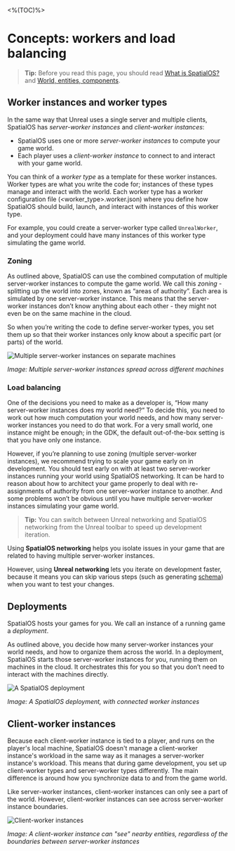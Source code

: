 <%(TOC)%>
# Concepts: workers and load balancing

> **Tip:** Before you read this page, you should read [What is SpatialOS?]({{urlRoot}}/content/spatialos-concepts/what-is-spatialos) and [World, entities, components]({{urlRoot}}/content/spatialos-concepts/world-entities-components).

## Worker instances and worker types

In the same way that Unreal uses a single server and multiple clients, SpatialOS has _server-worker instances_ and _client-worker instances_:

* SpatialOS uses one or more _server-worker instances_ to compute your game world.
* Each player uses a _client-worker instance_ to connect to and interact with your game world.

You can think of a _worker type_ as a template for these worker instances. Worker types are what you write the code for; instances of these types manage and interact with the world. Each worker type has a worker configuration file (<worker_type>.worker.json) where you define how SpatialOS should build, launch, and interact with instances of this worker type.

For example, you could create a server-worker type called `UnrealWorker`, and your deployment could have many instances of this worker type simulating the game world.

### Zoning

As outlined above, SpatialOS can use the combined computation of multiple server-worker instances to compute the game world. We call this _zoning_ - splitting up the world into zones, known as “areas of authority”. Each area is simulated by one server-worker instance. This means that the server-worker instances don’t know anything about each other - they might not even be on the same machine in the cloud. 

So when you’re writing the code to define server-worker types, you set them up so that their worker instances only know about a specific part (or parts) of the world.

![Multiple server-worker instances on separate machines]({{assetRoot}}assets/screen-grabs/workers-machines.png)

_Image: Multiple server-worker instances spread across different machines_

### Load balancing

One of the decisions you need to make as a developer is, “How many server-worker instances does my world need?” To decide this, you need to work out how much computation your world needs, and how many server-worker instances you need to do that work. For a very small world, one instance might be enough; in the GDK, the default out-of-the-box setting is that you have only one instance. 

However, if you’re planning to use zoning (multiple server-worker instances), we recommend trying to scale your game early on in development. You should test early on with at least two server-worker instances running your world using SpatialOS networking. It can be hard to reason about how to architect your game properly to deal with re-assignments of authority from one server-worker instance to another. And some problems won’t be obvious until you have multiple server-worker instances simulating your game world.

> **Tip:** You can switch between Unreal networking and SpatialOS networking from the Unreal toolbar to speed up development iteration.

Using **SpatialOS networking** helps you isolate issues in your game that are related to having multiple server-worker instances.

However, using **Unreal networking** lets you iterate on development faster, because it means you can skip various steps (such as generating [schema]({{urlRoot}}/content/how-to-use-schema)) when you want to test your changes.

## Deployments

SpatialOS hosts your games for you. We call an instance of a running game a _deployment_.

As outlined above, you decide how many server-worker instances your world needs, and how to organize them across the world. In a deployment, SpatialOS starts those server-worker instances for you, running them on machines in the cloud. It orchestrates this for you so that you don’t need to interact with the machines directly.

![A SpatialOS deployment]({{assetRoot}}assets/screen-grabs/deployment.png)

_Image: A SpatialOS deployment, with connected worker instances_

## Client-worker instances

Because each client-worker instance is tied to a player, and runs on the player's local machine, SpatialOS doesn't manage a client-worker instance's workload in the same way as it manages a server-worker instance's workload. This means that during game development, you set up client-worker types and server-worker types differently. The main difference is around how you synchronize data to and from the game world.

Like server-worker instances, client-worker instances can only see a part of the world. However, client-worker instances can see across server-worker instance boundaries.

![Client-worker instances]({{assetRoot}}assets/screen-grabs/client-workers.png)

_Image: A client-worker instance can "see" nearby entities, regardless of the boundaries between server-worker instances_

<!---
We need to create the following how-to docs:
Creating worker types https://improbableio.atlassian.net/browse/DOC-1064
Setting up load balancing https://improbableio.atlassian.net/browse/DOC-1065
-->